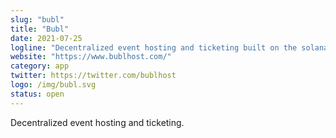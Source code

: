 ```yaml
---
slug: "bubl"
title: "Bubl"
date: 2021-07-25
logline: "Decentralized event hosting and ticketing built on the solana blockchain"
website: "https://www.bublhost.com/"
category: app
twitter: https://twitter.com/bublhost
logo: /img/bubl.svg
status: open
---
```


Decentralized event hosting and ticketing.
